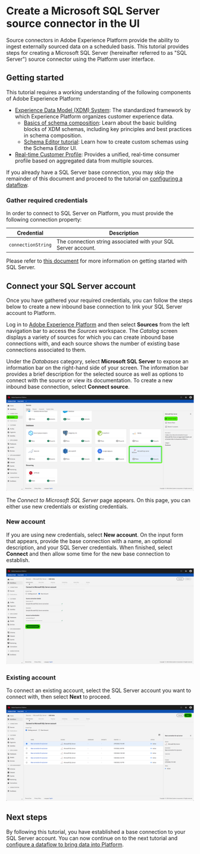 # Create a Microsoft SQL Server source connector in the UI

Source connectors in Adobe Experience Platform provide the ability to ingest externally sourced data on a scheduled basis. This tutorial provides steps for creating a Microsoft SQL Server (hereinafter referred to as "SQL Server") source connector using the Platform user interface.

## Getting started

This tutorial requires a working understanding of the following components of Adobe Experience Platform:

-   [Experience Data Model (XDM) System](./../../../../technical_overview/schema_registry/xdm_system/xdm_system_in_experience_platform.md): The standardized framework by which Experience Platform organizes customer experience data.
    -   [Basics of schema composition](./../../../../technical_overview/schema_registry/schema_composition/schema_composition.md): Learn about the basic building blocks of XDM schemas, including key principles and best practices in schema composition.
    -   [Schema Editor tutorial](./../../../../tutorials/schema_editor_tutorial/schema_editor_tutorial.md): Learn how to create custom schemas using the Schema Editor UI.
-   [Real-time Customer Profile](./../../../../technical_overview/unified_profile_architectural_overview/unified_profile_architectural_overview.md): Provides a unified, real-time consumer profile based on aggregated data from multiple sources.

If you already have a SQL Server base connection, you may skip the remainder of this document and proceed to the tutorial on [configuring a dataflow](./configure-dataflow.md).

### Gather required credentials

In order to connect to SQL Server on Platform, you must provide the following connection property:

| Credential | Description |
| ---------- | ----------- |
| `connectionString` | The connection string associated with your SQL Server account. |

Please refer to [this document](https://docs.microsoft.com/en-us/dotnet/framework/data/adonet/sql/authentication-in-sql-server) for more information on getting started with SQL Server.

## Connect your SQL Server account

Once you have gathered your required credentials, you can follow the steps below to create a new inbound base connection to link your SQL Server account to Platform.

Log in to <a href="https://platform.adobe.com" target="_blank">Adobe Experience Platform</a> and then select **Sources** from the left navigation bar to access the *Sources* workspace. The *Catalog* screen displays a variety of sources for which you can create inbound base connections with, and each source shows the number of existing base connections associated to them.

Under the *Databases* category, select **Microsoft SQL Server** to expose an information bar on the right-hand side of your screen. The information bar provides a brief description for the selected source as well as options to connect with the source or view its documentation. To create a new inbound base connection, select **Connect source**. 

![](./../../images/microsoft-sql-server/sources-catalog.png)

The *Connect to Microsoft SQL Server* page appears. On this page, you can either use new credentials or existing credentials.

### New account

If you are using new credentials, select **New account**. On the input form that appears, provide the base connection with a name, an optional description, and your SQL Server credentials. When finished, select **Connect** and then allow some time for the new base connection to establish.

![](./../../images/microsoft-sql-server/new-credentials.png)

### Existing account

To connect an existing account, select the SQL Server account you want to connect with, then select **Next** to proceed.

![](./../../images/microsoft-sql-server/existing-credentials.png)

## Next steps

By following this tutorial, you have established a base connection to your SQL Server account. You can now continue on to the next tutorial and [configure a dataflow to bring data into Platform](./configure-dataflow.md).